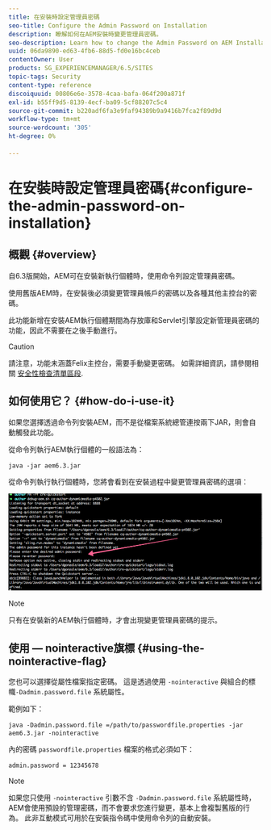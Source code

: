 ```yaml
---
title: 在安裝時設定管理員密碼
seo-title: Configure the Admin Password on Installation
description: 瞭解如何在AEM安裝時變更管理員密碼。
seo-description: Learn how to change the Admin Password on AEM Installation.
uuid: 06da9890-ed63-4fb6-88d5-fd0e16bc4ceb
contentOwner: User
products: SG_EXPERIENCEMANAGER/6.5/SITES
topic-tags: Security
content-type: reference
discoiquuid: 00806e6e-3578-4caa-bafa-064f200a871f
exl-id: b55ff9d5-8139-4ecf-ba09-5cf88207c5c4
source-git-commit: b220adf6fa3e9faf94389b9a9416b7fca2f89d9d
workflow-type: tm+mt
source-wordcount: '305'
ht-degree: 0%

---
```


# 在安裝時設定管理員密碼{#configure-the-admin-password-on-installation}

## 概觀 {#overview}

自6.3版開始，AEM可在安裝新執行個體時，使用命令列設定管理員密碼。

使用舊版AEM時，在安裝後必須變更管理員帳戶的密碼以及各種其他主控台的密碼。

此功能新增在安裝AEM執行個體期間為存放庫和Servlet引擎設定新管理員密碼的功能，因此不需要在之後手動進行。

>[!CAUTION]
>
>請注意，功能未涵蓋Felix主控台，需要手動變更密碼。 如需詳細資訊，請參閱相關 [安全性檢查清單區段](/help/sites-administering/security-checklist.md#change-default-passwords-for-the-aem-and-osgi-console-admin-accounts).

## 如何使用它？ {#how-do-i-use-it}

如果您選擇透過命令列安裝AEM，而不是從檔案系統總管連按兩下JAR，則會自動觸發此功能。

從命令列執行AEM執行個體的一般語法為：

```shell
java -jar aem6.3.jar
```

從命令列執行執行個體時，您將會看到在安裝過程中變更管理員密碼的選項：

![chlimage_1-116](assets/chlimage_1-116a.png)

>[!NOTE]
>
>只有在安裝新的AEM執行個體時，才會出現變更管理員密碼的提示。

## 使用 — nointeractive旗標 {#using-the-nointeractive-flag}

您也可以選擇從屬性檔案指定密碼。 這是透過使用 `-nointeractive` 與組合的標幟`-Dadmin.password.file` 系統屬性。

範例如下：

```shell
java -Dadmin.password.file =/path/to/passwordfile.properties -jar aem6.3.jar -nointeractive
```

內的密碼 `passwordfile.properties` 檔案的格式必須如下：

```xml
admin.password = 12345678
```

>[!NOTE]
>
>如果您只使用 `-nointeractive` 引數不含 `-Dadmin.password.file` 系統屬性時，AEM會使用預設的管理密碼，而不會要求您進行變更，基本上會複製舊版的行為。 此非互動模式可用於在安裝指令碼中使用命令列的自動安裝。
